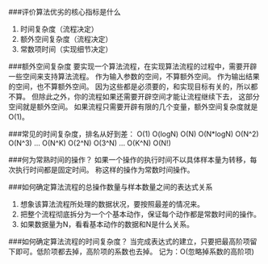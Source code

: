 ###评价算法优劣的核心指标是什么
1. 时间复杂度（流程决定）
2. 额外空间复杂度（流程决定）
3. 常数项时间（实现细节决定）

###额外空间复杂度
要实现一个算法流程，在实现算法流程的过程中，需要开辟一些空间来支持算法流程。
作为输入参数的空间，不算额外空间。
作为输出结果的空间，也不算额外空间。
因为这些都是必须要的，和实现目标有关的，所以都不算。
但除此之外，你的流程如果还需要开辟空间才能让流程继续下去，
这部分空间就是额外空间。
如果流程只需要开辟有限的几个变量，额外空间复杂度就是O(1)。

###常见的时间复杂度，排名从好到差：
O(1)
O(logN)
O(N)
O(N*logN)
O(N^2) O(N^3) ... O(N^K)
O(2^N) O(3^N) ... O(K^N)
O(N!)

###何为常熟时间的操作？
如果一个操作的执行时间不以具体样本量为转移，每次执行时间都是固定时间。
称这样的操作为常数时间操作。

###如何确定算法流程的总操作数量与样本数量之间的表达式关系
1. 想象该算法流程所处理的数据状况，要按照最差的情况来。
2. 把整个流程彻底拆分为一个个基本动作，保证每个动作都是常数时间的操作。
3. 如果数据量为N，看看基本动作的数据和N是什么关系。

###如何确定算法流程的时间复杂度？
当完成表达式的建立，只要把最高阶项留下即可。低阶项都去掉，高阶项的系数也去掉。
记为：O(忽略掉系数的高阶项)

